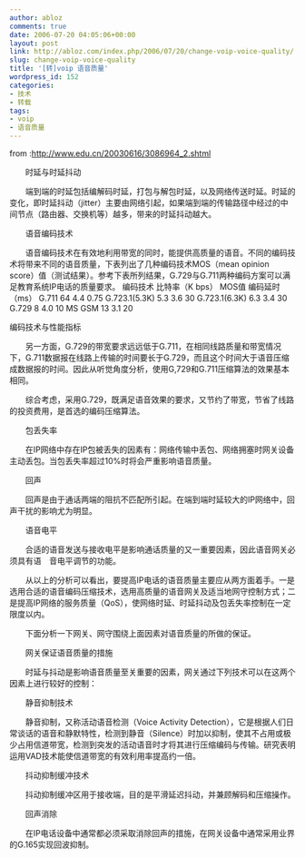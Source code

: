```yaml
---
author: abloz
comments: true
date: 2006-07-20 04:05:06+00:00
layout: post
link: http://abloz.com/index.php/2006/07/20/change-voip-voice-quality/
slug: change-voip-voice-quality
title: '[转]voip 语音质量'
wordpress_id: 152
categories:
- 技术
- 转载
tags:
- voip
- 语音质量
---
```


from :http://www.edu.cn/20030616/3086964_2.shtml

　　时延与时延抖动

　　端到端的时延包括编解码时延，打包与解包时延，以及网络传送时延。时延的变化，即时延抖动（jitter）主要由网络引起，如果端到端的传输路径中经过的中间节点（路由器、交换机等）越多，带来的时延抖动越大。

　　语音编码技术

　　语音编码技术在有效地利用带宽的同时，能提供高质量的语音。不同的编码技术将带来不同的语音质量，下表列出了几种编码技术MOS（mean opinion score）值（测试结果）。参考下表所列结果，G.729与G.711两种编码方案可以满足教育系统IP电话的质量要求。
编码技术 	比特率（K bps） 	MOS值 	编码延时（ms）
G.711 	64 	4.4 	0.75
G.723.1(5.3K) 	5.3 	3.6 	30
G.723.1(6.3K) 	6.3 	3.4 	30
G.729 	8 	4.0 	10
MS GSM 	13 	3.1 	20

编码技术与性能指标

　　另一方面，G.729的带宽要求远远低于G.711，在相同线路质量和带宽情况下，G.711数据报在线路上传输的时间要长于G.729，而且这个时间大于语音压缩成数据报的时间。因此从听觉角度分析，使用G,729和G.711压缩算法的效果基本相同。

　　综合考虑，采用G.729，既满足语音效果的要求，又节约了带宽，节省了线路的投资费用，是首选的编码压缩算法。

　　包丢失率

　　在IP网络中存在IP包被丢失的因素有：网络传输中丢包、网络拥塞时网关设备主动丢包。当包丢失率超过10%时将会严重影响语音质量。

　　回声

　　回声是由于通话两端的阻抗不匹配所引起。在端到端时延较大的IP网络中，回声干扰的影响尤为明显。

　　语音电平

　　合适的语音发送与接收电平是影响通话质量的又一重要因素，因此语音网关必须具有语　音电平调节的功能。

　　从以上的分析可以看出，要提高IP电话的语音质量主要应从两方面着手。一是选用合适的语音编码压缩技术，选用高质量的语音网关及适当地网守控制方式；二是提高IP网络的服务质量（QoS），使网络时延、时延抖动及包丢失率控制在一定限度以内。

　　下面分析一下网关、网守围绕上面因素对语音质量的所做的保证。

　　网关保证语音质量的措施

　　时延与抖动是影响语音质量至关重要的因素，网关通过下列技术可以在这两个因素上进行较好的控制：

　　静音抑制技术

　　静音抑制，又称活动语音检测（Voice Activity Detection），它是根据人们日常谈话的语音和静默特性，检测到静音（Silence）时加以抑制，使其不占用或极少占用信道带宽，检测到突发的活动语音时才将其进行压缩编码与传输。研究表明运用VAD技术能使信道带宽的有效利用率提高约一倍。

　　抖动抑制缓冲技术

　　抖动抑制缓冲区用于接收端，目的是平滑延迟抖动，并兼顾解码和压缩操作。

　　回声消除

　　在IP电话设备中通常都必须采取消除回声的措施，在网关设备中通常采用业界的G.165实现回波抑制。 
